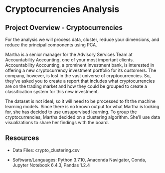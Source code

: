 # Cryptocurrencies Analysis

## Project Overview - Cryptocurrencies

For the analysis we will process data, cluster, reduce your dimensions, and reduce the principal components using PCA.

Martha is a senior manager for the Advisory Services Team at Accountability Accounting, one of your most important clients. Accountability Accounting, a prominent investment bank, is interested in offering a new cryptocurrency investment portfolio for its customers. The company, however, is lost in the vast universe of cryptocurrencies. So, they’ve asked you to create a report that includes what cryptocurrencies are on the trading market and how they could be grouped to create a classification system for this new investment.

The dataset is not ideal, so it will need to be processed to fit the machine learning models. Since there is no known output for what Martha is looking for, she has decided to use unsupervised learning. To group the cryptocurrencies, Martha decided on a clustering algorithm. She’ll use data visualizations to share her findings with the board.

## Resources
-  Data Files: crypto_clustering.csv

-  Software/Languages:  Python 3.7.10, Anaconda Navigator, Conda, Jupyter Notebook 6.4.3, Pandas 1.2.4 
